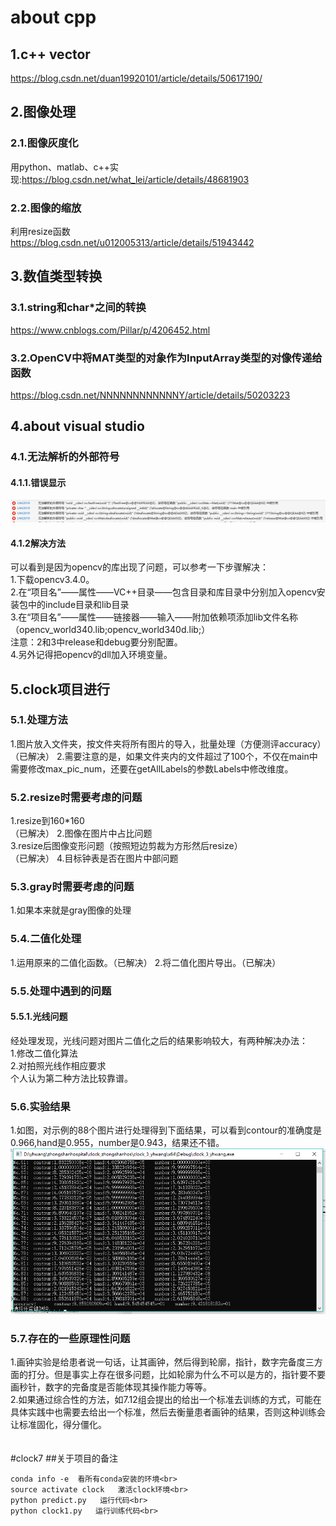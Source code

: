 # about cpp
## 1.c++ vector
https://blog.csdn.net/duan19920101/article/details/50617190/
## 2.图像处理
### 2.1.图像灰度化
用python、matlab、c++实现:https://blog.csdn.net/what_lei/article/details/48681903
### 2.2.图像的缩放
利用resize函数<br>
https://blog.csdn.net/u012005313/article/details/51943442

## 3.数值类型转换
### 3.1.string和char*之间的转换
https://www.cnblogs.com/Pillar/p/4206452.html
### 3.2.OpenCV中将MAT类型的对象作为InputArray类型的对像传递给函数
https://blog.csdn.net/NNNNNNNNNNNNY/article/details/50203223
## 4.about visual studio
### 4.1.无法解析的外部符号
#### 4.1.1.错误显示
![vs_error1](work_record_pic/vs_error1.png)
#### 4.1.2解决方法
可以看到是因为opencv的库出现了问题，可以参考一下步骤解决：<br>1.下载opencv3.4.0。<br>2.在“项目名”——属性——VC++目录——包含目录和库目录中分别加入opencv安装包中的include目录和lib目录<br>3.在“项目名”——属性——链接器——输入——附加依赖项添加lib文件名称（opencv_world340.lib;opencv_world340d.lib;）<br>注意：2和3中release和debug要分别配置。<br>4.另外记得把opencv的dll加入环境变量。
## 5.clock项目进行
### 5.1.处理方法
1.图片放入文件夹，按文件夹将所有图片的导入，批量处理（方便测评accuracy）（已解决）
2.需要注意的是，如果文件夹内的文件超过了100个，不仅在main中需要修改max_pic_num，还要在getAllLabels的参数Labels中修改维度。
### 5.2.resize时需要考虑的问题
1.resize到160*160<br>（已解决）
2.图像在图片中占比问题<br>
3.resize后图像变形问题（按照短边剪裁为方形然后resize）<br>（已解决）
4.目标钟表是否在图片中部问题
### 5.3.gray时需要考虑的问题
1.如果本来就是gray图像的处理
### 5.4.二值化处理
1.运用原来的二值化函数。（已解决）
2.将二值化图片导出。（已解决）
### 5.5.处理中遇到的问题
#### 5.5.1.光线问题
经处理发现，光线问题对图片二值化之后的结果影响较大，有两种解决办法：<br>
1.修改二值化算法<br>
2.对拍照光线作相应要求<br>
个人认为第二种方法比较靠谱。<br>
### 5.6.实验结果
1.如图，对示例的88个图片进行处理得到下面结果，可以看到contour的准确度是0.966,hand是0.955，number是0.943，结果还不错。<br>
![clock_result_ep](work_record_pic/clock_result_ep.png)
### 5.7.存在的一些原理性问题
1.画钟实验是给患者说一句话，让其画钟，然后得到轮廓，指针，数字完备度三方面的打分。但是事实上存在很多问题，比如轮廓为什么不可以是方的，指针要不要画秒针，数字的完备度是否能体现其操作能力等等。<br>
2.如果通过综合性的方法，如7.12组会提出的给出一个标准去训练的方式，可能在具体实践中也需要去给出一个标准，然后去衡量患者画钟的结果，否则这种训练会让标准固化，得分僵化。<br><br><br>
#clock7
##关于项目的备注

```
conda info -e  看所有conda安装的环境<br>
source activate clock   激活clock环境<br>
python predict.py   运行代码<br>
python clock1.py   运行训练代码<br>
```


